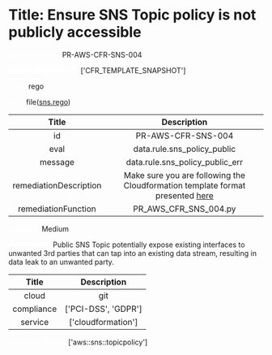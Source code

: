 



# Title: Ensure SNS Topic policy is not publicly accessible


***<font color="white">Master Test Id:</font>*** PR-AWS-CFR-SNS-004

***<font color="white">Master Snapshot Id:</font>*** ['CFR_TEMPLATE_SNAPSHOT']

***<font color="white">type:</font>*** rego

***<font color="white">rule:</font>*** file([sns.rego])  
  
  
  
  

|Title|Description|
| :---: | :---: |
|id|PR-AWS-CFR-SNS-004|
|eval|data.rule.sns_policy_public|
|message|data.rule.sns_policy_public_err|
|remediationDescription|Make sure you are following the Cloudformation template format presented <a href='https://docs.aws.amazon.com/AWSCloudFormation/latest/UserGuide/aws-properties-sns-policy.html' target='_blank'>here</a>|
|remediationFunction|PR_AWS_CFR_SNS_004.py|


***<font color="white">Severity:</font>*** Medium

***<font color="white">Description:</font>*** Public SNS Topic potentially expose existing interfaces to unwanted 3rd parties that can tap into an existing data stream, resulting in data leak to an unwanted party.  
  
  

|Title|Description|
| :---: | :---: |
|cloud|git|
|compliance|['PCI-DSS', 'GDPR']|
|service|['cloudformation']|


***<font color="white">Resource Types:</font>*** ['aws::sns::topicpolicy']


[sns.rego]: https://github.com/prancer-io/prancer-compliance-test/tree/master/aws/iac/sns.rego
